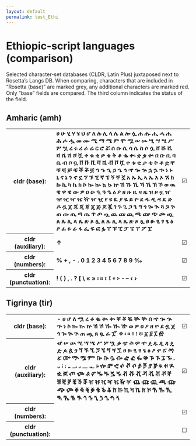 ```yaml
---
layout: default
permalink: test_Ethi
---
```


<h1>Ethiopic-script languages (comparison)</h1>

<p>Selected character-set databases (CLDR, Latin Plus) juxtaposed next to Rosetta’s Langs DB. When comparing, characters that are included in “Rosetta (base)” are marked grey, any additional characters are marked red. Only “base” fields are compared. The third column indicates the status of the field.<p>

<h2>Amharic (amh)</h2>

<table>
 <tr><th>cldr (base):</th><td><strong>ሀ</strong> <strong>ሁ</strong> <strong>ሂ</strong> <strong>ሃ</strong> <strong>ሄ</strong> <strong>ህ</strong> <strong>ሆ</strong> <strong>ለ</strong> <strong>ሉ</strong> <strong>ሊ</strong> <strong>ላ</strong> <strong>ሌ</strong> <strong>ል</strong> <strong>ሎ</strong> <strong>ሏ</strong> <strong>ሐ</strong> <strong>ሑ</strong> <strong>ሒ</strong> <strong>ሓ</strong> <strong>ሔ</strong> <strong>ሕ</strong> <strong>ሖ</strong> <strong>ሗ</strong> <strong>መ</strong> <strong>ሙ</strong> <strong>ሚ</strong> <strong>ማ</strong> <strong>ሜ</strong> <strong>ም</strong> <strong>ሞ</strong> <strong>ሟ</strong> <strong>ሠ</strong> <strong>ሡ</strong> <strong>ሢ</strong> <strong>ሣ</strong> <strong>ሤ</strong> <strong>ሥ</strong> <strong>ሦ</strong> <strong>ሧ</strong> <strong>ረ</strong> <strong>ሩ</strong> <strong>ሪ</strong> <strong>ራ</strong> <strong>ሬ</strong> <strong>ር</strong> <strong>ሮ</strong> <strong>ሯ</strong> <strong>ሰ</strong> <strong>ሱ</strong> <strong>ሲ</strong> <strong>ሳ</strong> <strong>ሴ</strong> <strong>ስ</strong> <strong>ሶ</strong> <strong>ሷ</strong> <strong>ሸ</strong> <strong>ሹ</strong> <strong>ሺ</strong> <strong>ሻ</strong> <strong>ሼ</strong> <strong>ሽ</strong> <strong>ሾ</strong> <strong>ሿ</strong> <strong>ቀ</strong> <strong>ቁ</strong> <strong>ቂ</strong> <strong>ቃ</strong> <strong>ቄ</strong> <strong>ቅ</strong> <strong>ቆ</strong> <strong>ቈ</strong> <strong>ቊ</strong> <strong>ቋ</strong> <strong>ቌ</strong> <strong>ቍ</strong> <strong>በ</strong> <strong>ቡ</strong> <strong>ቢ</strong> <strong>ባ</strong> <strong>ቤ</strong> <strong>ብ</strong> <strong>ቦ</strong> <strong>ቧ</strong> <strong>ቨ</strong> <strong>ቩ</strong> <strong>ቪ</strong> <strong>ቫ</strong> <strong>ቬ</strong> <strong>ቭ</strong> <strong>ቮ</strong> <strong>ቯ</strong> <strong>ተ</strong> <strong>ቱ</strong> <strong>ቲ</strong> <strong>ታ</strong> <strong>ቴ</strong> <strong>ት</strong> <strong>ቶ</strong> <strong>ቷ</strong> <strong>ቸ</strong> <strong>ቹ</strong> <strong>ቺ</strong> <strong>ቻ</strong> <strong>ቼ</strong> <strong>ች</strong> <strong>ቾ</strong> <strong>ቿ</strong> <strong>ኀ</strong> <strong>ኁ</strong> <strong>ኂ</strong> <strong>ኃ</strong> <strong>ኄ</strong> <strong>ኅ</strong> <strong>ኆ</strong> <strong>ኈ</strong> <strong>ኊ</strong> <strong>ኋ</strong> <strong>ኌ</strong> <strong>ኍ</strong> <strong>ነ</strong> <strong>ኑ</strong> <strong>ኒ</strong> <strong>ና</strong> <strong>ኔ</strong> <strong>ን</strong> <strong>ኖ</strong> <strong>ኗ</strong> <strong>ኘ</strong> <strong>ኙ</strong> <strong>ኚ</strong> <strong>ኛ</strong> <strong>ኜ</strong> <strong>ኝ</strong> <strong>ኞ</strong> <strong>ኟ</strong> <strong>አ</strong> <strong>ኡ</strong> <strong>ኢ</strong> <strong>ኣ</strong> <strong>ኤ</strong> <strong>እ</strong> <strong>ኦ</strong> <strong>ኧ</strong> <strong>ከ</strong> <strong>ኩ</strong> <strong>ኪ</strong> <strong>ካ</strong> <strong>ኬ</strong> <strong>ክ</strong> <strong>ኮ</strong> <strong>ኰ</strong> <strong>ኲ</strong> <strong>ኳ</strong> <strong>ኴ</strong> <strong>ኵ</strong> <strong>ኸ</strong> <strong>ኹ</strong> <strong>ኺ</strong> <strong>ኻ</strong> <strong>ኼ</strong> <strong>ኽ</strong> <strong>ኾ</strong> <strong>ወ</strong> <strong>ዉ</strong> <strong>ዊ</strong> <strong>ዋ</strong> <strong>ዌ</strong> <strong>ው</strong> <strong>ዎ</strong> <strong>ዐ</strong> <strong>ዑ</strong> <strong>ዒ</strong> <strong>ዓ</strong> <strong>ዔ</strong> <strong>ዕ</strong> <strong>ዖ</strong> <strong>ዘ</strong> <strong>ዙ</strong> <strong>ዚ</strong> <strong>ዛ</strong> <strong>ዜ</strong> <strong>ዝ</strong> <strong>ዞ</strong> <strong>ዟ</strong> <strong>ዠ</strong> <strong>ዡ</strong> <strong>ዢ</strong> <strong>ዣ</strong> <strong>ዤ</strong> <strong>ዥ</strong> <strong>ዦ</strong> <strong>ዧ</strong> <strong>የ</strong> <strong>ዩ</strong> <strong>ዪ</strong> <strong>ያ</strong> <strong>ዬ</strong> <strong>ይ</strong> <strong>ዮ</strong> <strong>ደ</strong> <strong>ዱ</strong> <strong>ዲ</strong> <strong>ዳ</strong> <strong>ዴ</strong> <strong>ድ</strong> <strong>ዶ</strong> <strong>ዷ</strong> <strong>ጀ</strong> <strong>ጁ</strong> <strong>ጂ</strong> <strong>ጃ</strong> <strong>ጄ</strong> <strong>ጅ</strong> <strong>ጆ</strong> <strong>ጇ</strong> <strong>ገ</strong> <strong>ጉ</strong> <strong>ጊ</strong> <strong>ጋ</strong> <strong>ጌ</strong> <strong>ግ</strong> <strong>ጎ</strong> <strong>ጐ</strong> <strong>ጒ</strong> <strong>ጓ</strong> <strong>ጔ</strong> <strong>ጕ</strong> <strong>ጠ</strong> <strong>ጡ</strong> <strong>ጢ</strong> <strong>ጣ</strong> <strong>ጤ</strong> <strong>ጥ</strong> <strong>ጦ</strong> <strong>ጧ</strong> <strong>ጨ</strong> <strong>ጩ</strong> <strong>ጪ</strong> <strong>ጫ</strong> <strong>ጬ</strong> <strong>ጭ</strong> <strong>ጮ</strong> <strong>ጯ</strong> <strong>ጰ</strong> <strong>ጱ</strong> <strong>ጲ</strong> <strong>ጳ</strong> <strong>ጴ</strong> <strong>ጵ</strong> <strong>ጶ</strong> <strong>ጷ</strong> <strong>ጸ</strong> <strong>ጹ</strong> <strong>ጺ</strong> <strong>ጻ</strong> <strong>ጼ</strong> <strong>ጽ</strong> <strong>ጾ</strong> <strong>ጿ</strong> <strong>ፀ</strong> <strong>ፁ</strong> <strong>ፂ</strong> <strong>ፃ</strong> <strong>ፄ</strong> <strong>ፅ</strong> <strong>ፆ</strong> <strong>ፈ</strong> <strong>ፉ</strong> <strong>ፊ</strong> <strong>ፋ</strong> <strong>ፌ</strong> <strong>ፍ</strong> <strong>ፎ</strong> <strong>ፏ</strong> <strong>ፐ</strong> <strong>ፑ</strong> <strong>ፒ</strong> <strong>ፓ</strong> <strong>ፔ</strong> <strong>ፕ</strong> <strong>ፖ</strong> <strong>ፗ</strong> </td><td>☑︎</td></tr>
<tr><th>cldr (auxiliary):</th><td><strong>↑</strong> </td><td>☑︎</td></tr>
<tr><th>cldr (numbers):</th><td><strong>%</strong> <strong>+</strong> <strong>,</strong> <strong>-</strong> <strong>.</strong> <strong>0</strong> <strong>1</strong> <strong>2</strong> <strong>3</strong> <strong>4</strong> <strong>5</strong> <strong>6</strong> <strong>7</strong> <strong>8</strong> <strong>9</strong> <strong>‰</strong> </td><td>☑︎</td></tr>
<tr><th>cldr (punctuation):</th><td><strong>!</strong> <strong>(</strong> <strong>)</strong> <strong>,</strong> <strong>.</strong> <strong>?</strong> <strong>[</strong> <strong>\</strong> <strong>«</strong> <strong>»</strong> <strong>፡</strong> <strong>።</strong> <strong>፣</strong> <strong>፤</strong> <strong>፥</strong> <strong>፦</strong> <strong>‐</strong> <strong>–</strong> <strong>‹</strong> <strong>›</strong> </td><td>☑︎</td></tr>
 </table>

<h2>Tigrinya (tir)</h2>

<table>
 <tr><th>cldr (base):</th><td><strong>-</strong> <strong>ሀ</strong> <strong>ሆ</strong> <strong>ለ</strong> <strong>ሟ</strong> <strong>ረ</strong> <strong>ቆ</strong> <strong>ቈ</strong> <strong>ቊ</strong> <strong>ቍ</strong> <strong>ቐ</strong> <strong>ቖ</strong> <strong>ቘ</strong> <strong>ቚ</strong> <strong>ቝ</strong> <strong>በ</strong> <strong>ኆ</strong> <strong>ኈ</strong> <strong>ኊ</strong> <strong>ኍ</strong> <strong>ነ</strong> <strong>ኮ</strong> <strong>ኰ</strong> <strong>ኲ</strong> <strong>ኵ</strong> <strong>ኸ</strong> <strong>ኾ</strong> <strong>ዀ</strong> <strong>ዂ</strong> <strong>ዅ</strong> <strong>ወ</strong> <strong>ዎ</strong> <strong>ዐ</strong> <strong>ዖ</strong> <strong>ዘ</strong> <strong>ዮ</strong> <strong>ደ</strong> <strong>ዷ</strong> <strong>ጀ</strong> <strong>ጎ</strong> <strong>ጐ</strong> <strong>ጒ</strong> <strong>ጕ</strong> <strong>ጠ</strong> <strong>ጯ</strong> <strong>ጸ</strong> <strong>ጿ</strong> <strong>ፈ</strong> <strong>ፗ</strong> <strong>፟</strong> <strong>፠</strong> <strong>፡</strong> <strong>።</strong> <strong>፣</strong> <strong>፧</strong> <strong>፨</strong> <strong>፩</strong> <strong>፱</strong> <strong>፲</strong> <strong>፼</strong> </td><td>☑︎</td></tr>
<tr><th>cldr (auxiliary):</th><td><strong>ሇ</strong> <strong>ሠ</strong> <strong>ሡ</strong> <strong>ሢ</strong> <strong>ሣ</strong> <strong>ሤ</strong> <strong>ሥ</strong> <strong>ሦ</strong> <strong>ሧ</strong> <strong>ቇ</strong> <strong>ኇ</strong> <strong>ኯ</strong> <strong>ዏ</strong> <strong>ዯ</strong> <strong>ዸ</strong> <strong>ዹ</strong> <strong>ዺ</strong> <strong>ዻ</strong> <strong>ዼ</strong> <strong>ዽ</strong> <strong>ዾ</strong> <strong>ዿ</strong> <strong>ጏ</strong> <strong>ጘ</strong> <strong>ጙ</strong> <strong>ጚ</strong> <strong>ጛ</strong> <strong>ጜ</strong> <strong>ጝ</strong> <strong>ጞ</strong> <strong>ጟ</strong> <strong>ፀ</strong> <strong>ፁ</strong> <strong>ፂ</strong> <strong>ፃ</strong> <strong>ፄ</strong> <strong>ፅ</strong> <strong>ፆ</strong> <strong>ፇ</strong> <strong>ፘ</strong> <strong>ፙ</strong> <strong>ፚ</strong> <strong>ᎀ</strong> <strong>ᎁ</strong> <strong>ᎂ</strong> <strong>ᎃ</strong> <strong>ᎄ</strong> <strong>ᎅ</strong> <strong>ᎆ</strong> <strong>ᎇ</strong> <strong>ᎈ</strong> <strong>ᎉ</strong> <strong>ᎊ</strong> <strong>ᎋ</strong> <strong>ᎌ</strong> <strong>ᎍ</strong> <strong>ᎎ</strong> <strong>ᎏ</strong> <strong>᎐</strong> <strong>᎑</strong> <strong>᎒</strong> <strong>᎓</strong> <strong>᎔</strong> <strong>᎕</strong> <strong>᎖</strong> <strong>᎗</strong> <strong>᎘</strong> <strong>᎙</strong> <strong>ⶀ</strong> <strong>ⶁ</strong> <strong>ⶂ</strong> <strong>ⶃ</strong> <strong>ⶄ</strong> <strong>ⶅ</strong> <strong>ⶆ</strong> <strong>ⶇ</strong> <strong>ⶈ</strong> <strong>ⶉ</strong> <strong>ⶊ</strong> <strong>ⶋ</strong> <strong>ⶌ</strong> <strong>ⶍ</strong> <strong>ⶎ</strong> <strong>ⶏ</strong> <strong>ⶐ</strong> <strong>ⶑ</strong> <strong>ⶒ</strong> <strong>ⶓ</strong> <strong>ⶔ</strong> <strong>ⶕ</strong> <strong>ⶖ</strong> <strong>ⶠ</strong> <strong>ⶡ</strong> <strong>ⶢ</strong> <strong>ⶣ</strong> <strong>ⶤ</strong> <strong>ⶥ</strong> <strong>ⶦ</strong> <strong>ⶨ</strong> <strong>ⶩ</strong> <strong>ⶪ</strong> <strong>ⶫ</strong> <strong>ⶬ</strong> <strong>ⶭ</strong> <strong>ⶮ</strong> <strong>ⶰ</strong> <strong>ⶱ</strong> <strong>ⶲ</strong> <strong>ⶳ</strong> <strong>ⶴ</strong> <strong>ⶵ</strong> <strong>ⶶ</strong> <strong>ⶸ</strong> <strong>ⶹ</strong> <strong>ⶺ</strong> <strong>ⶻ</strong> <strong>ⶼ</strong> <strong>ⶽ</strong> <strong>ⶾ</strong> <strong>ⷀ</strong> <strong>ⷁ</strong> <strong>ⷂ</strong> <strong>ⷃ</strong> <strong>ⷄ</strong> <strong>ⷅ</strong> <strong>ⷆ</strong> <strong>ⷈ</strong> <strong>ⷉ</strong> <strong>ⷊ</strong> <strong>ⷋ</strong> <strong>ⷌ</strong> <strong>ⷍ</strong> <strong>ⷎ</strong> <strong>ⷐ</strong> <strong>ⷑ</strong> <strong>ⷒ</strong> <strong>ⷓ</strong> <strong>ⷔ</strong> <strong>ⷕ</strong> <strong>ⷖ</strong> <strong>ⷘ</strong> <strong>ⷙ</strong> <strong>ⷚ</strong> <strong>ⷛ</strong> <strong>ⷜ</strong> <strong>ⷝ</strong> <strong>ⷞ</strong> </td><td>☑︎</td></tr>
<tr><th>cldr (numbers):</th><td><span></span> </td><td>☑︎</td></tr>
<tr><th>cldr (punctuation):</th><td><span></span> </td><td>☐</td></tr>
 </table>

